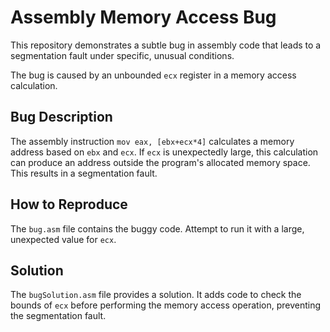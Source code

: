 # Assembly Memory Access Bug

This repository demonstrates a subtle bug in assembly code that leads to a segmentation fault under specific, unusual conditions.

The bug is caused by an unbounded `ecx` register in a memory access calculation.

## Bug Description
The assembly instruction `mov eax, [ebx+ecx*4]` calculates a memory address based on `ebx` and `ecx`. If `ecx` is unexpectedly large, this calculation can produce an address outside the program's allocated memory space.  This results in a segmentation fault.

## How to Reproduce
The `bug.asm` file contains the buggy code.  Attempt to run it with a large, unexpected value for `ecx`. 

## Solution
The `bugSolution.asm` file provides a solution. It adds code to check the bounds of `ecx` before performing the memory access operation, preventing the segmentation fault.